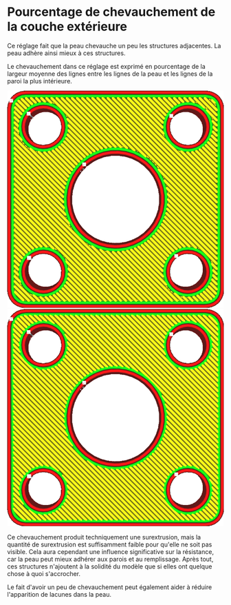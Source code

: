 Pourcentage de chevauchement de la couche extérieure
===

Ce réglage fait que la peau chevauche un peu les structures adjacentes. La peau adhère ainsi mieux à ces structures.

Le chevauchement dans ce réglage est exprimé en pourcentage de la largeur moyenne des lignes entre les lignes de la peau et les lignes de la paroi la plus intérieure.

![Pas de chevauchement](../../../articles/images/skin_overlap_none.png)
![Certains chevauchements](../../../articles/images/skin_overlap_20.png)

Ce chevauchement produit techniquement une surextrusion, mais la quantité de surextrusion est suffisamment faible pour qu'elle ne soit pas visible. Cela aura cependant une influence significative sur la résistance, car la peau peut mieux adhérer aux parois et au remplissage. Après tout, ces structures n'ajoutent à la solidité du modèle que si elles ont quelque chose à quoi s'accrocher.

Le fait d'avoir un peu de chevauchement peut également aider à réduire l'apparition de lacunes dans la peau.
